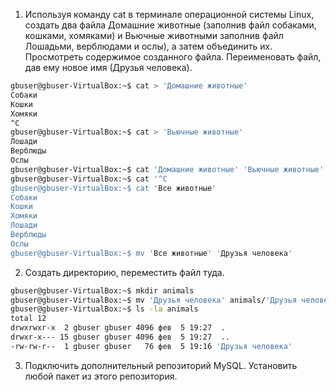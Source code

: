 1. Используя команду cat в терминале операционной системы Linux, создать
   два файла Домашние животные (заполнив файл собаками, кошками,
   хомяками) и Вьючные животными заполнив файл Лошадьми, верблюдами и
   ослы), а затем объединить их. Просмотреть содержимое созданного файла.
   Переименовать файл, дав ему новое имя (Друзья человека).
````bash
gbuser@gbuser-VirtualBox:~$ cat > 'Домашние животные'
Собаки
Кошки
Хомяки
^C
gbuser@gbuser-VirtualBox:~$ cat > 'Вьючные животные'
Лошади
Верблюды
Ослы
gbuser@gbuser-VirtualBox:~$ cat 'Домашние животные' 'Вьючные животные' > 'Все животные'
gbuser@gbuser-VirtualBox:~$ cat '^C
gbuser@gbuser-VirtualBox:~$ cat 'Все животные'
Собаки
Кошки
Хомяки
Лошади
Верблюды
Ослы
gbuser@gbuser-VirtualBox:~$ mv 'Все животные' 'Друзья человека'
````
2. Создать директорию, переместить файл туда.
````bash
gbuser@gbuser-VirtualBox:~$ mkdir animals
gbuser@gbuser-VirtualBox:~$ mv 'Друзья человека' animals/'Друзья человека'
gbuser@gbuser-VirtualBox:~$ ls -la animals
total 12
drwxrwxr-x  2 gbuser gbuser 4096 фев  5 19:27  .
drwxr-x--- 15 gbuser gbuser 4096 фев  5 19:27  ..
-rw-rw-r--  1 gbuser gbuser   76 фев  5 19:16 'Друзья человека'
````
3. Подключить дополнительный репозиторий MySQL. Установить любой пакет
   из этого репозитория.
